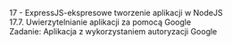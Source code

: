 17 - ExpressJS-ekspresowe tworzenie aplikacji w NodeJS<br>
17.7. Uwierzytelnianie aplikacji za pomocą Google<br>
Zadanie: Aplikacja z wykorzystaniem autoryzacji Google